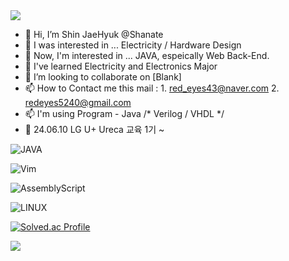 <img src="https://capsule-render.vercel.app/api?type=waving&color=FA5858&height=150&section=header" />

- 👋 Hi, I’m Shin JaeHyuk @Shanate
- 👀 I was interested in ... Electricity / Hardware Design
- 👀 Now, I'm interested in ... JAVA, espeically Web Back-End.
- 🌱 I've learned Electricity and Electronics Major
- 💞️ I’m looking to collaborate on [Blank]
- 📫 How to Contact me this mail : 1. red_eyes43@naver.com     2. redeyes5240@gmail.com
- 📫 I'm using Program - Java /* Verilog / VHDL */
- 👋 24.06.10 LG U+ Ureca 교육 1기 ~
<!---
Shanate/Shanate is a ✨ special ✨ repository because its `README.md` (this file) appears on your GitHub profile.
You can click the Preview link to take a look at your changes.
--->
![JAVA](	https://img.shields.io/badge/Java-ED8B00?style=for-the-badge&logo=openjdk&logoColor=white)

![Vim](https://img.shields.io/badge/VIM-%2311AB00.svg?style=for-the-badge&logo=vim&logoColor=white)

![AssemblyScript](https://img.shields.io/badge/assembly%20script-%23000000.svg?style=for-the-badge&logo=assemblyscript&logoColor=white)

![LINUX](https://img.shields.io/badge/Linux-FCC624?style=for-the-badge&logo=linux&logoColor=black)


[![Solved.ac Profile](http://mazassumnida.wtf/api/v2/generate_badge?boj=shanate)](https://solved.ac/shanate/)

<img src="https://capsule-render.vercel.app/api?type=waving&color=FA5858&height=150&section=footer" />
